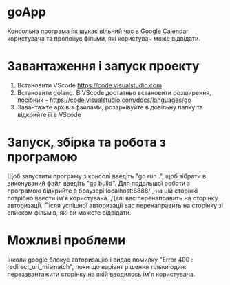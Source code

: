# goApp
Консольна програма як шукає вільний час в Google Calendar користувача та пропонує фільми, які користувач може відвідати.
# Завантаження і запуск проекту
1. Встановити VScode https://code.visualstudio.com
2. Встановити golang. В VScode достатньо встановити розширення, посібник - https://code.visualstudio.com/docs/languages/go
3. Завантажте архів з файлами, розархівуйте в довільну папку та відкрийте її в VScode
# Запуск, збірка та робота з програмою
Щоб запустити програму з консолі введіть "go run .", щоб зібрати в виконуваний файл введіть "go build".
Для подальшої роботи з програмою відкрийте в браузері localhost:8888/ , на цій сторінкі потрібно ввести ім'я користувача. Далі вас перенаправить на сторінку авторизації.
Після успішної авторизації вас перенаправить на сторінку зі списком фільмів, які ви можете відвідати.

# Можливі проблеми
Інколи google блокує авторизацію і видає помилку "Error 400 : redirect_uri_mismatch", поки що варіант рішення тільки один: перезавантажити сторінку на якій вводилось ім'я користувача.
